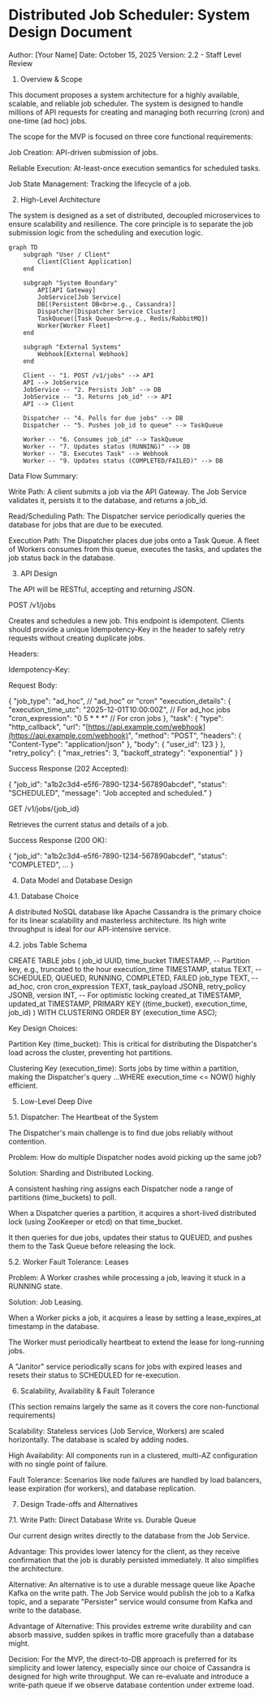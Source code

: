 # Distributed Job Scheduler: System Design Document

Author: [Your Name]
Date: October 15, 2025
Version: 2.2 - Staff Level Review

1. Overview & Scope

This document proposes a system architecture for a highly available, scalable, and reliable job scheduler. The system is designed to handle millions of API requests for creating and managing both recurring (cron) and one-time (ad hoc) jobs.

The scope for the MVP is focused on three core functional requirements:

Job Creation: API-driven submission of jobs.

Reliable Execution: At-least-once execution semantics for scheduled tasks.

Job State Management: Tracking the lifecycle of a job.

2. High-Level Architecture

The system is designed as a set of distributed, decoupled microservices to ensure scalability and resilience. The core principle is to separate the job submission logic from the scheduling and execution logic.

```mermaid
graph TD
    subgraph "User / Client"
        Client[Client Application]
    end

    subgraph "System Boundary"
        API[API Gateway]
        JobService[Job Service]
        DB[(Persistent DB<br>e.g., Cassandra)]
        Dispatcher[Dispatcher Service Cluster]
        TaskQueue([Task Queue<br>e.g., Redis/RabbitMQ])
        Worker[Worker Fleet]
    end

    subgraph "External Systems"
        Webhook[External Webhook]
    end

    Client -- "1. POST /v1/jobs" --> API
    API --> JobService
    JobService -- "2. Persists Job" --> DB
    JobService -- "3. Returns job_id" --> API
    API --> Client

    Dispatcher -- "4. Polls for due jobs" --> DB
    Dispatcher -- "5. Pushes job_id to queue" --> TaskQueue

    Worker -- "6. Consumes job_id" --> TaskQueue
    Worker -- "7. Updates status (RUNNING)" --> DB
    Worker -- "8. Executes Task" --> Webhook
    Worker -- "9. Updates status (COMPLETED/FAILED)" --> DB
```


Data Flow Summary:

Write Path: A client submits a job via the API Gateway. The Job Service validates it, persists it to the database, and returns a job_id.

Read/Scheduling Path: The Dispatcher service periodically queries the database for jobs that are due to be executed.

Execution Path: The Dispatcher places due jobs onto a Task Queue. A fleet of Workers consumes from this queue, executes the tasks, and updates the job status back in the database.

3. API Design

The API will be RESTful, accepting and returning JSON.

POST /v1/jobs

Creates and schedules a new job. This endpoint is idempotent. Clients should provide a unique Idempotency-Key in the header to safely retry requests without creating duplicate jobs.

Headers:

Idempotency-Key: <unique-uuid-per-request>

Request Body:

{
  "job_type": "ad_hoc", // "ad_hoc" or "cron"
  "execution_details": {
    "execution_time_utc": "2025-12-01T10:00:00Z", // For ad_hoc jobs
    "cron_expression": "0 5 * * *" // For cron jobs
  },
  "task": {
    "type": "http_callback",
    "url": "[https://api.example.com/webhook](https://api.example.com/webhook)",
    "method": "POST",
    "headers": { "Content-Type": "application/json" },
    "body": { "user_id": 123 }
  },
  "retry_policy": {
    "max_retries": 3,
    "backoff_strategy": "exponential"
  }
}


Success Response (202 Accepted):

{
  "job_id": "a1b2c3d4-e5f6-7890-1234-567890abcdef",
  "status": "SCHEDULED",
  "message": "Job accepted and scheduled."
}


GET /v1/jobs/{job_id}

Retrieves the current status and details of a job.

Success Response (200 OK):

{
  "job_id": "a1b2c3d4-e5f6-7890-1234-567890abcdef",
  "status": "COMPLETED",
  ...
}


4. Data Model and Database Design

4.1. Database Choice

A distributed NoSQL database like Apache Cassandra is the primary choice for its linear scalability and masterless architecture. Its high write throughput is ideal for our API-intensive service.

4.2. jobs Table Schema

CREATE TABLE jobs (
    job_id UUID,
    time_bucket TIMESTAMP, -- Partition key, e.g., truncated to the hour
    execution_time TIMESTAMP,
    status TEXT, -- SCHEDULED, QUEUED, RUNNING, COMPLETED, FAILED
    job_type TEXT, -- ad_hoc, cron
    cron_expression TEXT,
    task_payload JSONB,
    retry_policy JSONB,
    version INT, -- For optimistic locking
    created_at TIMESTAMP,
    updated_at TIMESTAMP,
    PRIMARY KEY ((time_bucket), execution_time, job_id)
) WITH CLUSTERING ORDER BY (execution_time ASC);


Key Design Choices:

Partition Key (time_bucket): This is critical for distributing the Dispatcher's load across the cluster, preventing hot partitions.

Clustering Key (execution_time): Sorts jobs by time within a partition, making the Dispatcher's query ...WHERE execution_time <= NOW() highly efficient.

5. Low-Level Deep Dive

5.1. Dispatcher: The Heartbeat of the System

The Dispatcher's main challenge is to find due jobs reliably without contention.

Problem: How do multiple Dispatcher nodes avoid picking up the same job?

Solution: Sharding and Distributed Locking.

A consistent hashing ring assigns each Dispatcher node a range of partitions (time_buckets) to poll.

When a Dispatcher queries a partition, it acquires a short-lived distributed lock (using ZooKeeper or etcd) on that time_bucket.

It then queries for due jobs, updates their status to QUEUED, and pushes them to the Task Queue before releasing the lock.

5.2. Worker Fault Tolerance: Leases

Problem: A Worker crashes while processing a job, leaving it stuck in a RUNNING state.

Solution: Job Leasing.

When a Worker picks a job, it acquires a lease by setting a lease_expires_at timestamp in the database.

The Worker must periodically heartbeat to extend the lease for long-running jobs.

A "Janitor" service periodically scans for jobs with expired leases and resets their status to SCHEDULED for re-execution.

6. Scalability, Availability & Fault Tolerance

(This section remains largely the same as it covers the core non-functional requirements)

Scalability: Stateless services (Job Service, Workers) are scaled horizontally. The database is scaled by adding nodes.

High Availability: All components run in a clustered, multi-AZ configuration with no single point of failure.

Fault Tolerance: Scenarios like node failures are handled by load balancers, lease expiration (for workers), and database replication.

7. Design Trade-offs and Alternatives

7.1. Write Path: Direct Database Write vs. Durable Queue

Our current design writes directly to the database from the Job Service.

Advantage: This provides lower latency for the client, as they receive confirmation that the job is durably persisted immediately. It also simplifies the architecture.

Alternative: An alternative is to use a durable message queue like Apache Kafka on the write path. The Job Service would publish the job to a Kafka topic, and a separate "Persister" service would consume from Kafka and write to the database.

Advantage of Alternative: This provides extreme write durability and can absorb massive, sudden spikes in traffic more gracefully than a database might.

Decision: For the MVP, the direct-to-DB approach is preferred for its simplicity and lower latency, especially since our choice of Cassandra is designed for high write throughput. We can re-evaluate and introduce a write-path queue if we observe database contention under extreme load.
